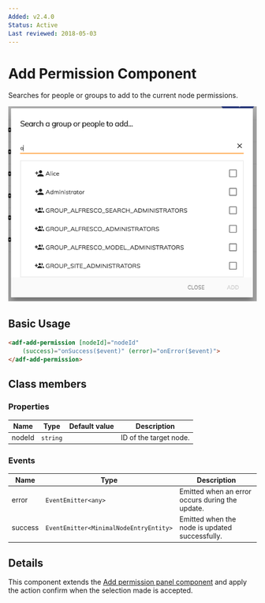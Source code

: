 ```yaml
---
Added: v2.4.0
Status: Active
Last reviewed: 2018-05-03
---
```


# Add Permission Component

Searches for people or groups to add to the current node permissions.

![Add Permission Component](../docassets/images/add-permission-component.png)

## Basic Usage

```html
<adf-add-permission [nodeId]="nodeId"
    (success)="onSuccess($event)" (error)="onError($event)">
</adf-add-permission>
```

## Class members

### Properties

| Name | Type | Default value | Description |
| -- | -- | -- | -- |
| nodeId | `string` |  | ID of the target node. |

### Events

| Name | Type | Description |
| -- | -- | -- |
| error | `EventEmitter<any>` | Emitted when an error occurs during the update. |
| success | `EventEmitter<MinimalNodeEntryEntity>` | Emitted when the node is updated successfully. |

## Details

This component extends the [Add permission panel component](../add-permission-panel.component.md) 
and apply the action confirm when the selection made is accepted.

